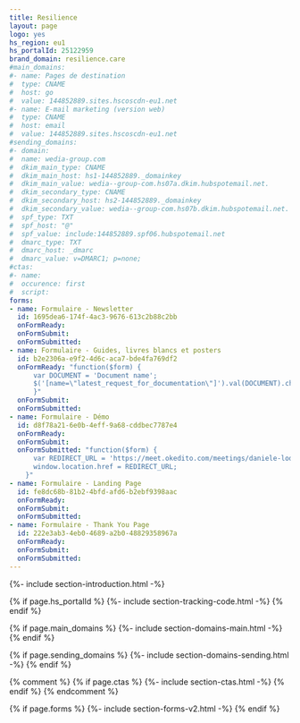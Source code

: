 ```yaml
---
title: Resilience
layout: page
logo: yes
hs_region: eu1
hs_portalId: 25122959
brand_domain: resilience.care
#main_domains:
#- name: Pages de destination	
#  type: CNAME
#  host: go
#  value: 144852889.sites.hscoscdn-eu1.net
#- name: E-mail marketing (version web)
#  type: CNAME
#  host: email
#  value: 144852889.sites.hscoscdn-eu1.net
#sending_domains:
#- domain:
#  name: wedia-group.com
#  dkim_main_type: CNAME
#  dkim_main_host: hs1-144852889._domainkey
#  dkim_main_value: wedia--group-com.hs07a.dkim.hubspotemail.net.
#  dkim_secondary_type: CNAME
#  dkim_secondary_host: hs2-144852889._domainkey
#  dkim_secondary_value: wedia--group-com.hs07b.dkim.hubspotemail.net.
#  spf_type: TXT
#  spf_host: "@"
#  spf_value: include:144852889.spf06.hubspotemail.net
#  dmarc_type: TXT
#  dmarc_host: _dmarc
#  dmarc_value: v=DMARC1; p=none;
#ctas:
#- name:
#  occurence: first
#  script:
forms:
- name: Formulaire - Newsletter
  id: 1695dea6-174f-4ac3-9676-613c2b88c2bb
  onFormReady: 
  onFormSubmit:
  onFormSubmitted:
- name: Formulaire - Guides, livres blancs et posters
  id: b2e2306a-e9f2-4d6c-aca7-bde4fa769df2
  onFormReady: "function($form) {
      var DOCUMENT = 'Document name';
      $('[name=\"latest_request_for_documentation\"]').val(DOCUMENT).change();
      }"
  onFormSubmit:
  onFormSubmitted:
- name: Formulaire - Démo
  id: d8f78a21-6e0b-4eff-9a68-cddbec7787e4
  onFormReady: 
  onFormSubmit:
  onFormSubmitted: "function($form) {
      var REDIRECT_URL = 'https://meet.okedito.com/meetings/daniele-lodola/30-minutes';
      window.location.href = REDIRECT_URL;
    }"
- name: Formulaire - Landing Page
  id: fe8dc68b-81b2-4bfd-afd6-b2ebf9398aac
  onFormReady: 
  onFormSubmit:
  onFormSubmitted:
- name: Formulaire - Thank You Page
  id: 222e3ab3-4eb0-4689-a2b0-48829358967a
  onFormReady: 
  onFormSubmit:
  onFormSubmitted:
---
```


{%- include section-introduction.html -%}

{% if page.hs_portalId %}
    {%- include section-tracking-code.html -%}
{% endif %}

{% if page.main_domains %}
    {%- include section-domains-main.html -%}
{% endif %}


{% if page.sending_domains %}
    {%- include section-domains-sending.html -%}
{% endif %}

{% comment %}
{% if page.ctas %}
    {%- include section-ctas.html -%}
{% endif %}
{% endcomment %}

{% if page.forms %}
    {%- include section-forms-v2.html -%}
{% endif %}